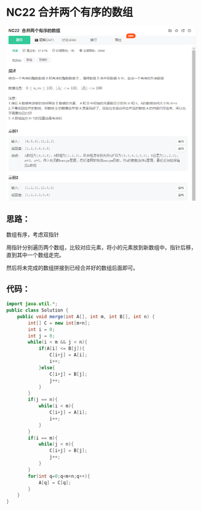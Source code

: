 # NC22 合并两个有序的数组

![](https://raw.githubusercontent.com/SaoDiSengA/Image/master/img/20230208194418.png)

## 思路：

数组有序，考虑双指针

用指针分别遍历两个数组，比较对应元素，将小的元素放到新数组中，指针后移，直到其中一个数组走完。

然后将未完成的数组拼接到已经合并好的数组后面即可。

## 代码：

```java
import java.util.*;
public class Solution {
    public void merge(int A[], int m, int B[], int n) {
        int[] C = new int[m+n];
        int i = 0;
        int j = 0;
        while(i < m && j < n){
            if(A[i] <= B[j]){
                C[i+j] = A[i];
                i++;
            }else{
                C[i+j] = B[j];
                j++;
            }
        }
        if(j == n){
            while(i < m){
                C[i+j] = A[i];
                i++;
            }
        }
        if(i == m){
            while(j < n){
                C[i+j] = B[j];
                j++;
            }
        }
        for(int q=0;q<m+n;q++){
            A[q] = C[q];
        }
    }
}
```


